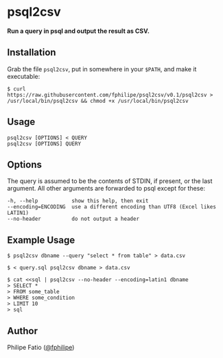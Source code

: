 # psql2csv

**Run a query in psql and output the result as CSV.**

## Installation

Grab the file `psql2csv`, put in somewhere in your `$PATH`, and make it
executable:

    $ curl https://raw.githubusercontent.com/fphilipe/psql2csv/v0.1/psql2csv > /usr/local/bin/psql2csv && chmod +x /usr/local/bin/psql2csv

## Usage

    psql2csv [OPTIONS] < QUERY
    psql2csv [OPTIONS] QUERY

## Options

The query is assumed to be the contents of STDIN, if present, or the last
argument. All other arguments are forwarded to psql except for these:

    -h, --help           show this help, then exit
    --encoding=ENCODING  use a different encoding than UTF8 (Excel likes LATIN1)
    --no-header          do not output a header

## Example Usage

    $ psql2csv dbname --query "select * from table" > data.csv

    $ < query.sql psql2csv dbname > data.csv

    $ cat <<sql | psql2csv --no-header --encoding=latin1 dbname
    > SELECT *
    > FROM some_table
    > WHERE some_condition
    > LIMIT 10
    > sql

## Author

Philipe Fatio ([@fphilipe](https://github.com/fphilipe))
